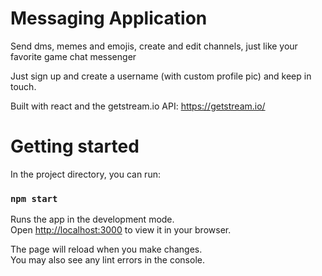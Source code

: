 # Messaging Application

Send dms, memes and emojis, create and edit channels, just like your favorite game chat messenger

Just sign up and create a username (with custom profile pic) and keep in touch.

Built with react and the getstream.io API: https://getstream.io/

# Getting started

In the project directory, you can run:

### `npm start`

Runs the app in the development mode.\
Open [http://localhost:3000](http://localhost:3000) to view it in your browser.

The page will reload when you make changes.\
You may also see any lint errors in the console.

